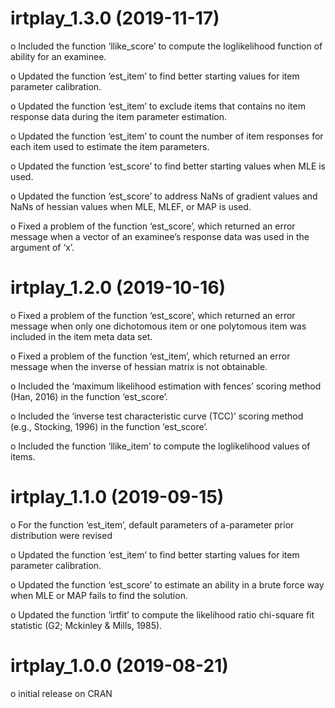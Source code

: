 
<!-- README.md is generated from README.Rmd. Please edit that file -->

# irtplay\_1.3.0 (2019-11-17)

o Included the function ‘llike\_score’ to compute the loglikelihood
function of ability for an examinee.

o Updated the function ‘est\_item’ to find better starting values for
item parameter calibration.

o Updated the function ‘est\_item’ to exclude items that contains no
item response data during the item parameter estimation.

o Updated the function ‘est\_item’ to count the number of item responses
for each item used to estimate the item parameters.

o Updated the function ‘est\_score’ to find better starting values when
MLE is used.

o Updated the function ‘est\_score’ to address NaNs of gradient values
and NaNs of hessian values when MLE, MLEF, or MAP is used.

o Fixed a problem of the function ‘est\_score’, which returned an error
message when a vector of an examinee’s response data was used in the
argument of ‘x’.

# irtplay\_1.2.0 (2019-10-16)

o Fixed a problem of the function ‘est\_score’, which returned an error
message when only one dichotomous item or one polytomous item was
included in the item meta data set.

o Fixed a problem of the function ‘est\_item’, which returned an error
message when the inverse of hessian matrix is not obtainable.

o Included the ‘maximum likelihood estimation with fences’ scoring
method (Han, 2016) in the function ‘est\_score’.

o Included the ‘inverse test characteristic curve (TCC)’ scoring method
(e.g., Stocking, 1996) in the function ‘est\_score’.

o Included the function ‘llike\_item’ to compute the loglikelihood
values of items.

# irtplay\_1.1.0 (2019-09-15)

o For the function ‘est\_item’, default parameters of a-parameter prior
distribution were revised

o Updated the function ‘est\_item’ to find better starting values for
item parameter calibration.

o Updated the function ‘est\_score’ to estimate an ability in a brute
force way when MLE or MAP fails to find the solution.

o Updated the function ‘irtfit’ to compute the likelihood ratio
chi-square fit statistic (G2; Mckinley & Mills, 1985).

# irtplay\_1.0.0 (2019-08-21)

o initial release on CRAN
